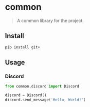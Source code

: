 # common

> A common library for the project.

## Install

```bash
pip install git+
```

## Usage

### Discord

```python
from common.discord import Discord

discord = Discord()
discord.send_message('Hello, World!')
```

